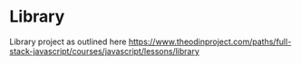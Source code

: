 # Library
Library project as outlined here https://www.theodinproject.com/paths/full-stack-javascript/courses/javascript/lessons/library
